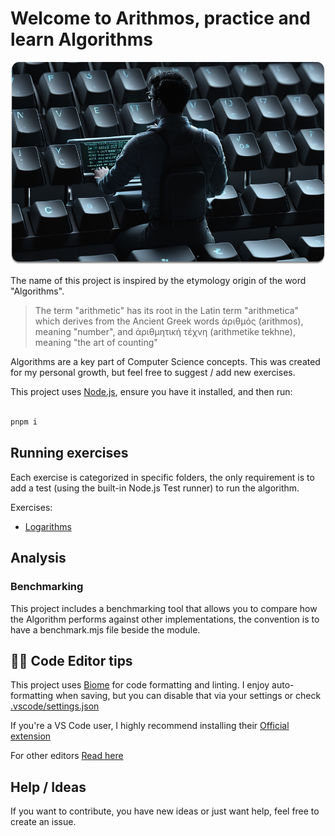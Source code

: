 # Welcome to Arithmos, practice and learn Algorithms

![Cover](cover.png)

The name of this project is inspired by the etymology origin of the word "Algorithms".

> The term "arithmetic" has its root in the Latin term "arithmetica" which derives from the Ancient Greek words ἀριθμός (arithmos), meaning "number", and ἀριθμητική τέχνη (arithmetike tekhne), meaning "the art of counting"

Algorithms are a key part of Computer Science concepts. This was created for my personal growth, but feel free to suggest / add new exercises.

This project uses [Node.js](https://nodejs.org/), ensure you have it installed, and then run:

```js

pnpm i

```

## Running exercises

Each exercise is categorized in specific folders, the only requirement is to add a test (using the built-in Node.js Test runner) to run the algorithm.

Exercises:

- [Logarithms](logarithms/README.md)

## Analysis

### Benchmarking

This project includes a benchmarking tool that allows you to compare how the Algorithm performs against other implementations, the convention is to have a benchmark.mjs file beside the module.

## 💅🏼 Code Editor tips

This project uses [Biome](https://biomejs.dev/) for code formatting and linting.
I enjoy auto-formatting when saving, but you can disable that via your settings or check [.vscode/settings.json](.vscode/settings.json)

If you're a VS Code user, I highly recommend installing their [Official extension](https://marketplace.visualstudio.com/items?itemName=biomejs.biome)

For other editors [Read here](https://biomejs.dev/guides/editors/first-party-plugins/)

## Help / Ideas

If you want to contribute, you have new ideas or just want help, feel free to create an issue.
